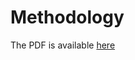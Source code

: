 # Methodology

The PDF is available [here](https://github.com/AI4SCR/ATHENA/blob/master/tutorials/ATHENA_Supplementary.pdf)







